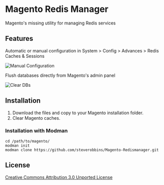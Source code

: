 Magento Redis Manager
==============================

Magento's missing utility for managing Redis services

## Features

Automatic or manual configuration in System > Config > Advances > Redis Caches & Sessions

![Manual Configuration](http://i.imgur.com/Xxj7cTp.png)

Flush databases directly from Magento's admin panel

![Clear DBs](http://i.imgur.com/EnifvY0.png)

## Installation

1. Download the files and copy to your Magento installation folder.
2. Clear Magento caches.

### Installation with Modman

    cd /path/to/magento/
    modman init
    modman clone https://github.com/steverobbins/Magento-Redismanager.git

## License

[Creative Commons Attribution 3.0 Unported License](http://creativecommons.org/licenses/by/3.0/deed.en_US)